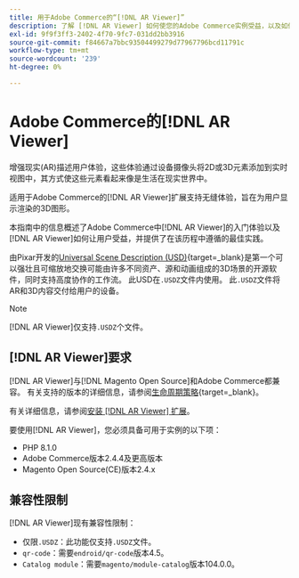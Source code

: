 ```yaml
---
title: 用于Adobe Commerce的“[!DNL AR Viewer]”
description: 了解 [!DNL AR Viewer] 如何使您的Adobe Commerce实例受益，以及如何成功载入和设置扩展。
exl-id: 9f9f3ff3-2402-4f70-9fc7-031dd2bb3916
source-git-commit: f84667a7bbc93504499279d77967796bcd11791c
workflow-type: tm+mt
source-wordcount: '239'
ht-degree: 0%

---
```


# Adobe Commerce的[!DNL AR Viewer]

增强现实(AR)描述用户体验，这些体验通过设备摄像头将2D或3D元素添加到实时视图中，其方式使这些元素看起来像是生活在现实世界中。

适用于Adobe Commerce的[!DNL AR Viewer]扩展支持无缝体验，旨在为用户显示渲染的3D图形。

本指南中的信息概述了Adobe Commerce中[!DNL AR Viewer]的入门体验以及[!DNL AR Viewer]如何让用户受益，并提供了在该历程中遵循的最佳实践。

由Pixar开发的[Universal Scene Description (USD)](https://www.pixar.com/usd){target=_blank}是第一个可以强壮且可缩放地交换可能由许多不同资产、源和动画组成的3D场景的开源软件，同时支持高度协作的工作流。 此USD在`.USDZ`文件内使用。 此`.USDZ`文件将AR和3D内容交付给用户的设备。

>[!NOTE]
>
> [!DNL AR Viewer]仅支持`.USDZ`个文件。

## [!DNL AR Viewer]要求

[!DNL AR Viewer]与[!DNL Magento Open Source]和Adobe Commerce都兼容。 有关支持的版本的详细信息，请参阅[生命周期策略](https://experienceleague.adobe.com/docs/commerce-operations/release/planning/lifecycle-policy.html){target=_blank}。

有关详细信息，请参阅[安装 [!DNL AR Viewer] 扩展](../catalog/ar-viewer-setup.md)。

要使用[!DNL AR Viewer]，您必须具备可用于实例的以下项：

* PHP 8.1.0
* Adobe Commerce版本2.4.4及更高版本
* Magento Open Source(CE)版本2.4.x

## 兼容性限制

[!DNL AR Viewer]现有兼容性限制：

* 仅限`.USDZ`：此功能仅支持`.USDZ`文件。
* `qr-code`：需要`endroid/qr-code`版本4.5。
* `Catalog module`：需要`magento/module-catalog`版本104.0.0。
